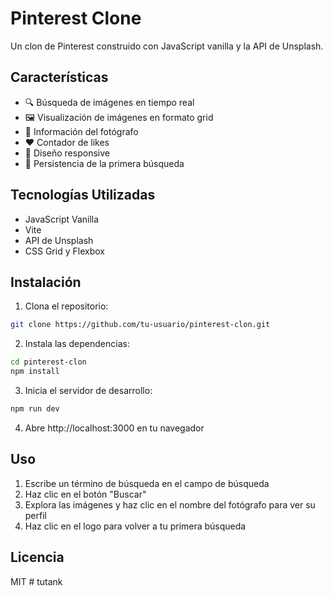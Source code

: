 # Pinterest Clone

Un clon de Pinterest construido con JavaScript vanilla y la API de Unsplash.

## Características

- 🔍 Búsqueda de imágenes en tiempo real
- 🖼️ Visualización de imágenes en formato grid
- 👤 Información del fotógrafo
- ❤️ Contador de likes
- 📱 Diseño responsive
- 💾 Persistencia de la primera búsqueda

## Tecnologías Utilizadas

- JavaScript Vanilla
- Vite
- API de Unsplash
- CSS Grid y Flexbox

## Instalación

1. Clona el repositorio:
```bash
git clone https://github.com/tu-usuario/pinterest-clon.git
```

2. Instala las dependencias:
```bash
cd pinterest-clon
npm install
```

3. Inicia el servidor de desarrollo:
```bash
npm run dev
```

4. Abre http://localhost:3000 en tu navegador

## Uso

1. Escribe un término de búsqueda en el campo de búsqueda
2. Haz clic en el botón "Buscar"
3. Explora las imágenes y haz clic en el nombre del fotógrafo para ver su perfil
4. Haz clic en el logo para volver a tu primera búsqueda

## Licencia

MIT #   t u t a n k  
 
